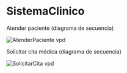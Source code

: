 # SistemaClinico
Atender paciente (diagrama de secuencia)

![AtenderPaciente vpd](https://user-images.githubusercontent.com/68206447/100185036-d48c0500-2eb0-11eb-8f06-3ac59c674801.png)


Solicitar cita médica (diagrama de secuencia)

![SolicitarCita vpd](https://user-images.githubusercontent.com/68206447/100185028-cd64f700-2eb0-11eb-8583-168a96c3acc0.png)
